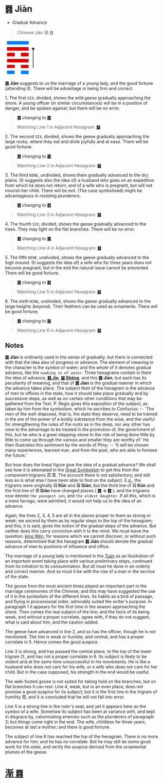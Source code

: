 # ䷴ Jiàn

* Gradual Advance

> Chinese: jiàn 渐 ䷴

<a id="p-178"/>

<img src="shapes/53.10.jpg" width="101" alt="渐">

**䷴ Jiàn** suggests to us the marriage of a young lady, and the good fortune (attending it). There will be advantage in being firm and correct.

1.<a id="53.1"/> The first `SIX`, divided, shows the wild geese gradually approaching the shore. A young officer (in similar circumstances) will be in a position of danger, and be spoken against; but there will be no error.

> **䷴** changing to [**䷤**](e5aeb6e4babajiaren.md#37.1)

> Matching Line 1 in Adjacent Hexagram: [**䷵**](e5bd92e5a6b9guimei.md#54.1)

<a id="p-179"/>

2.<a id="53.2"/> The second `SIX`, divided, shows the geese gradually approaching the large rocks, where they eat and drink joyfully and at ease. There will be good fortune.

> **䷴** changing to [**䷸**](e5b7bdxun.md#57.2)

> Matching Line 2 in Adjacent Hexagram: [**䷵**](e5bd92e5a6b9guimei.md#54.2)

3.<a id="53.3"/> The third `NINE`, undivided, shows them gradually advanced to the dry plains. (It suggests also the idea of) a husband who goes on an expedition from which he does not return, and of a wife who is pregnant, but will not nourish her child. There will be evil. (The case symbolised) might be advantageous in resisting plunderers.

> **䷴** changing to [**䷓**](e8a782guan.md#20.3)

> Matching Line 3 in Adjacent Hexagram: [**䷵**](e5bd92e5a6b9guimei.md#54.3)

4.<a id="53.4"/> The fourth `SIX`, divided, shows the geese gradually advanced to the trees. They may light on the flat branches. There will be no error.

> **䷴** changing to [**䷠**](e981afdun.md#33.4)

> Matching Line 4 in Adjacent Hexagram: [**䷵**](e5bd92e5a6b9guimei.md#54.4)

5.<a id="53.5"/> The fifth `NINE`, undivided, shows the geese gradually advanced to the high mound. (It suggests the idea of) a wife who for three years does not become pregnant; but in the end the natural issue cannot be prevented. There will be good fortune.

> **䷴** changing to [**䷳**](e889aegen.md#52.5)

> Matching Line 5 in Adjacent Hexagram: [**䷵**](e5bd92e5a6b9guimei.md#54.5)

6.<a id="53.6"/> The sixth `NINE`, undivided, shows the geese gradually advanced to the large heights (beyond). Their feathers can be used as ornaments. There will be good fortune.

> **䷴** changing to [**䷦**](e8b987jian.md#39.6)

> Matching Line 6 in Adjacent Hexagram: [**䷵**](e5bd92e5a6b9guimei.md#54.6)

## Notes

**䷴ Jiàn** is ordinarily used in the sense of gradually; but there is connected with that the idea also of progress or advance. The element of meaning in the character is the symbol of water; and the whole of it denotes gradual advance, like the `soaking in of water`. Three hexagrams contain in them the idea of advance, [**䷢ Jìn**](e6998bjin.md), [**䷭ Shēng**](e58d87sheng.md), and this **䷴ Jiàn**; but each has its peculiarity of meaning, and that of **䷴ Jiàn** is the gradual manner in which the advance takes place. The subject then of the hexagram is the advance of men to offices in the state, how it should take place gradually and by successive steps, as well as on certain other conditions that may be gathered from the Text. P. Regis gives this exposition of the subject, as taken by him from the symbolism, which he ascribes to Confucius: -- 'The men of the well-disposed, that is, the state they deserve, need to be trained in the are of the power of a bodily substance from the wise, and the useful for strengthening the rules of the roots as in the deep, nor any other has view to the advantage to be treated in the promotion of, the government of this, but he who is a great stepping-stone to the risk of being done little by little to come up through the various and smaller they are worthy of.' He then illustrates this sentiment by the words of Pliny: -- 'It will be chosen many experiences, learned man, and from the past, who are able to foresee the future.'

But how does the lineal figure give the idea of a gradual advance? We shall see how it is attempted in the [Great Symbolism](https://ctext.org/dictionary.pl?if=en&id=25949) to get this from the component trigrams **☶** **☴**. The account there is not satisfactory; and still less so is what else I have been able to find on the subject. E.g., the trigrams were originally **☷ Kūn** and **☰ Qián**; but the third line of **☷ Kūn** and the first line of **☰ Qián** have changed places ( **䷋ -> ䷴** ); and the trigrams now denote `the youngest son`, and `the eldest daughter`. If all this, which is a mere farrago, were admitted, it would not help us to the idea of an advance.

Again, the lines 2, 3, 4, 5 are all in the places proper to them as strong or weak; we ascend by them as by regular steps to the top of the hexagram; and this, it is said, gives the notion of the gradual steps of the advance. But neither does this carry conviction with it to the mind. We must leave the question. [king Wén](https://en.wikipedia.org/wiki/King_Wen_of_Zhou), for reasons which we cannot discover, or without such reasons, determined that the hexagram **䷴ Jiàn** should denote the gradual advance of men to positions of influence and office.

The marriage of a young lady is mentioned in the [Tuàn](https://ctext.org/book-of-changes/tuan-zhuan) as an illustration of an important event taking place with various preliminary steps, continued from its initiation to its consummation. But all must he done in an orderly and correct manner. And so must it be with the rise of a man in the service of the state.

The goose from the most ancient times played an important part in the marriage ceremonies of the Chinese; and this may have suggested the use of it in the symbolism of the different lines. Its habits as a bird of passage, and flying in processional order, admirably suited the writer's purpose. In paragraph 1 it appears for the first time in the season approaching the shore. Then comes the real subject of the line; and the facts of its being weak, and without a proper correlate, agree with, if they do not suggest, what is said about him, and the caution added.

The geese have advanced in line 2, and so has the officer, though he is not mentioned. The line is weak or humble, and central, and has a proper correlate in 5. Hence comes the good auspice.

Line 3 is strong, and has passed the central place, to the top of the lower trigram ☶, and has not a proper correlate in 6. Its subject is likely to be violent and at the same time unsuccessful in his movements. He is like a husband who does not care for his wife, or a wife who does not care for her child. But in the case supposed, his strength in the end would be useful.

The web-footed goose is not suited for taking hold on the branches; but on flat branches it can rest. Line 4, weak, but in an even place, does not promise a good auspice for its subject; but it is the first line in the trigram of humility **☴**, and it is concluded that he will not fall into error.

Line 5 is a strong line in the ruler's seat; and yet it appears here as the symbol of a wife. Somehow its subject has been at variance with, and kept in disgrace by, calumniating enemies such as the plunderers of paragraph 3; but things come right in the end. The wife, childless for three years, becomes at last a mother; and there is good fortune.

The subject of line 6 has reached the top of the hexagram. There is no more advance for him; and he has no correlate. But he may still do some good work for the state, and verify the auspice derived from the ornamental plumes of the geese.

# [渐 ䷴](e6b890jian_cn.md)
